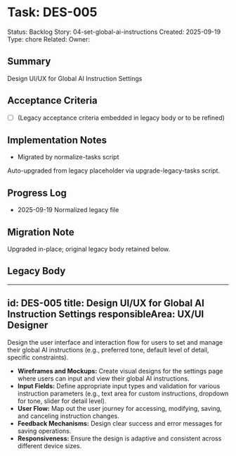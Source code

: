 # Task: DES-005
Status: Backlog
Story: 04-set-global-ai-instructions
Created: 2025-09-19
Type: chore
Related:
Owner:

## Summary
Design UI/UX for Global AI Instruction Settings

## Acceptance Criteria
- [ ] (Legacy acceptance criteria embedded in legacy body or to be refined)

## Implementation Notes
- Migrated by normalize-tasks script

Auto-upgraded from legacy placeholder via upgrade-legacy-tasks script.

## Progress Log
- 2025-09-19 Normalized legacy file

## Migration Note
Upgraded in-place; original legacy body retained below.

## Legacy Body
---
id: DES-005
title: Design UI/UX for Global AI Instruction Settings
responsibleArea: UX/UI Designer
---
Design the user interface and interaction flow for users to set and manage their global AI instructions (e.g., preferred tone, default level of detail, specific constraints).
*   **Wireframes and Mockups:** Create visual designs for the settings page where users can input and view their global AI instructions.
*   **Input Fields:** Define appropriate input types and validation for various instruction parameters (e.g., text area for custom instructions, dropdown for tone, slider for detail level).
*   **User Flow:** Map out the user journey for accessing, modifying, saving, and canceling instruction changes.
*   **Feedback Mechanisms:** Design clear success and error messages for saving operations.
*   **Responsiveness:** Ensure the design is adaptive and consistent across different device sizes.